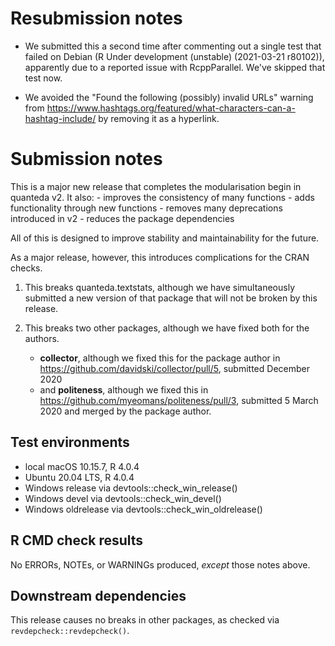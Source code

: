 # Resubmission notes

- We submitted this a second time after commenting out a single test that failed on Debian (R Under development (unstable) (2021-03-21 r80102)), apparently due to a reported issue with RcppParallel.  We've skipped that test now.

- We avoided the "Found the following (possibly) invalid URLs" warning from https://www.hashtags.org/featured/what-characters-can-a-hashtag-include/ by removing it as a hyperlink.

# Submission notes

This is a major new release that completes the modularisation begin in quanteda v2.  It also:
    - improves the consistency of many functions
    - adds functionality through new functions
    - removes many deprecations introduced in v2
    - reduces the package dependencies

All of this is designed to improve stability and maintainability for the future.

As a major release, however, this introduces complications for the CRAN checks.

1. This breaks quanteda.textstats, although we have simultaneously submitted a new version of that package that will not be broken by this release.

2. This breaks two other packages, although we have fixed both for the authors.
    - **collector**, although we fixed this for the package author in https://github.com/davidski/collector/pull/5, submitted December 2020
    - and **politeness**, although we fixed this in https://github.com/myeomans/politeness/pull/3, submitted 5 March 2020 and merged by the package author.



## Test environments

* local macOS 10.15.7, R 4.0.4
* Ubuntu 20.04 LTS, R 4.0.4
* Windows release via devtools::check_win_release()
* Windows devel via devtools::check_win_devel()
* Windows oldrelease via devtools::check_win_oldrelease()


## R CMD check results

No ERRORs, NOTEs, or WARNINGs produced, _except_ those notes above.


## Downstream dependencies

This release causes no breaks in other packages, as checked via `revdepcheck::revdepcheck()`.
